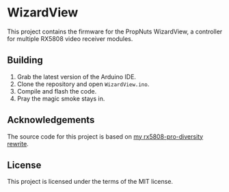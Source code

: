# WizardView

This project contains the firmware for the PropNuts WizardView, a controller for multiple RX5808 video receiver modules.

## Building

1. Grab the latest version of the Arduino IDE.
2. Clone the repository and open `WizardView.ino`.
3. Compile and flash the code.
4. Pray the magic smoke stays in.

## Acknowledgements

The source code for this project is based on [my rx5808-pro-diversity rewrite](https://github.com/Knifa/rx5808-pro-diversity/tree/tidy-up).

## License

This project is licensed under the terms of the MIT license.
